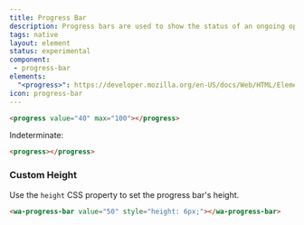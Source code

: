 ```yaml
---
title: Progress Bar
description: Progress bars are used to show the status of an ongoing operation.
tags: native
layout: element
status: experimental
component:
 - progress-bar
elements:
  "<progress>": https://developer.mozilla.org/en-US/docs/Web/HTML/Element/progress
icon: progress-bar
---
```



```html {.example}
<progress value="40" max="100"></progress>
```

Indeterminate:


```html {.example}
<progress></progress>
```

### Custom Height

Use the `height` CSS property to set the progress bar's height.

```html {.example}
<wa-progress-bar value="50" style="height: 6px;"></wa-progress-bar>
```
